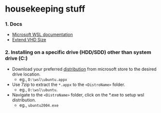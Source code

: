 # housekeeping stuff

### 1. Docs

   - [Microsoft WSL documentation](https://docs.microsoft.com/en-us/windows/wsl/)
   - [Extend VHD Size](https://docs.microsoft.com/en-us/windows/wsl/vhd-size)

### 2. Installing on a specific drive (HDD/SDD) other than system drive (C:)

   - Download your preferred [distribution](https://docs.microsoft.com/en-us/windows/wsl/install-manual#downloading-distributions) from microsoft store to the desired drive location.
      - eg., ```D:\wsl\ubuntu.appx```
   - Use 7zip to extract the ```*.appx``` to the ```<DistroName>``` folder.
      - eg., ```D:\wsl\ubuntu```.
   - Navigate to the ```<DistroName>``` folder, click on the \*.exe to setup wsl distribution.
      - eg., ```ubuntu2004.exe```
